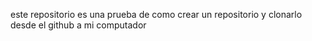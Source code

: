 este repositorio es una prueba de como crear un repositorio y clonarlo desde el github a mi computador 

